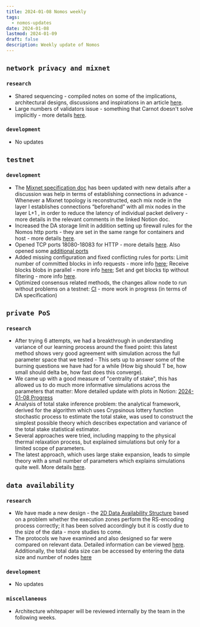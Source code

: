 ```yaml
---
title: 2024-01-08 Nomos weekly
tags:
  - nomos-updates
date: 2024-01-08
lastmod: 2024-01-09
draft: false
description: Weekly update of Nomos
---
```

## `network privacy and mixnet`

### `research`

- Shared sequencing - compiled notes on some of the implications, architectural designs, discussions and inspirations in an article [here](https://www.notion.so/Shared-Sequencing-15ab39a1fab94d008c5011ef27cc0f5e). 
- Large numbers of validators issue - something that Carnot doesn't solve implicitly - more details [here](https://www.notion.so/Large-Numbers-of-Validators-9d331b4b7a204e62881453ecb3976ff7).
### `development`

- No updates
## `testnet`

### `development`

- The [Mixnet specification doc](https://www.notion.so/Mixnet-Specification-807b624444a54a4b88afa1cc80e100c2?pvs=4#af141ade3e8147ec900cf3599953f4da) has been updated with new details after a discussion was help in terms of establishing connections in advance - Whenever a Mixnet topology is reconstructed, each mix node in the layer l establishes connections “beforehand” with all mix nodes in the layer L+1 , in order to reduce the latency of individual packet delivery - more details in the relevant comments in the linked Notion doc.
- Increased the DA storage limit in addition setting up firewall rules for the Nomos http ports - they are set in the same range for containers and host - more details [here](https://github.com/logos-co/nomos-node/pull/553).
- Opened TCP ports 18080-18083 for HTTP - more details [here](https://github.com/status-im/infra-misc/pull/222). Also opened some [additional ports](https://github.com/status-im/infra-misc/issues/221)
- Added missing configuration and fixed conflicting rules for ports: Limit number of committed blocks in info requests - more info [here](https://github.com/logos-co/nomos-node/pull/552); Receive blocks blobs in parallel - more info [here](https://github.com/logos-co/nomos-node/pull/554); Set and get blocks tip without filtering - more info [here](https://github.com/logos-co/nomos-node/pull/548).
- Optimized consensus related methods, the changes allow node to run without problems on a testnet: [CI](https://github.com/logos-co/nomos-node/pull/550) - more work in progress (in terms of DA specification)

## `private PoS`

### `research`

- After trying 6 attempts, we had a breakthrough in understanding variance of our learning process around the fixed point: this latest method shows very good agreement with simulation across the full parameter space that we tested - This sets up to answer some of the burning questions we have had for a while (How big should T be, how small should delta be, how fast does this converge).
- We came up with a good measure of "centrality of stake", this has allowed us to do much more informative simulations across the parameters that matter: More detailed update with plots in Notion: [2024-01-08 Progress](https://www.notion.so/Lottery-Function-65f5ed5522b64c36b625652023318d88?pvs=4#d0e8cab7dae5414a9af20b24db0b28cf)
- Analysis of total stake inference problem: the analytical framework, derived for the algorithm which uses Crypsinous lottery function stochastic process to estimate the total stake, was used to construct the simplest possible theory which describes expectation and variance of the total stake statistical estimator. 
- Several approaches were tried, including mapping to the physical thermal relaxation process, but explained simulations but only for a  limited scope of parameters.
- The latest approach, which uses large stake expansion, leads to simple theory  with a small number of parameters which explains simulations quite well. More details [here](https://www.overleaf.com/read/fzbrxvkwwscq#f2907c).

## `data availability`

### `research`

- We have made a new design - the [2D Data Availability Structure](https://www.notion.so/2D-Data-Availability-Structure-a8ee0b9ffe404a4482ec4eb56d2b033d) based on a problem whether the execution zones perform the RS-encoding process correctly; it has been solved accordingly but it is costly due to the size of the data - more studies to come.
- The protocols we have examined and also designed so far were compared on relevant data. Detailed information can be viewed [here](https://www.notion.so/DA-Layer-Comparison-Table-5848811f0af042e2b24c10d3cea9b0a8). Additionally, the total data size can be accessed by entering the data size and number of nodes [here](https://docs.google.com/spreadsheets/d/1I2hk69hWLVXaATC5048tLcw2qUTjiZORIzL0y90PTLg/edit?pli=1#gid=0)

### `development`

- No updates

### `miscellaneous`

- Architecture whitepaper will be reviewed internally by the team in the following weeks.

